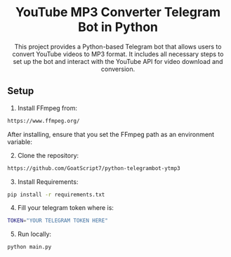 <h1 align="center">YouTube MP3 Converter Telegram Bot in Python</h1>
<p align="center">This project provides a Python-based Telegram bot that allows users to convert YouTube videos to MP3 format. It includes all necessary steps to set up the bot and interact with the YouTube API for video download and conversion.</p>

## Setup
1. Install FFmpeg from:
```bash
https://www.ffmpeg.org/
```
<p>After installing, ensure that you set the FFmpeg path as an environment variable:</p>

2. Clone the repository:
```bash
https://github.com/GoatScript7/python-telegrambot-ytmp3
```

3. Install Requirements:
```bash
pip install -r requirements.txt
```

4. Fill your telegram token where is:
```bash
TOKEN="YOUR TELEGRAM TOKEN HERE"
```

5. Run locally:
```bash
python main.py
```
